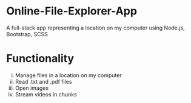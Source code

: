 # Online-File-Explorer-App
A full-stack app representing a location on my computer using Node.js, Bootstrap, SCSS
# Functionality
<ol type='i'>
<li>Manage files in a location on my computer</li>
<li>Read .txt and .pdf files</li>
<li>Open images</li>
<li>Stream videos in chunks</li>
</ol>
